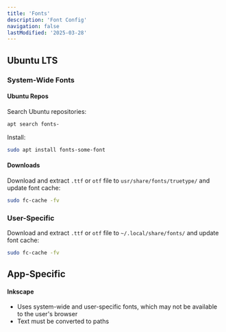 ```yaml
---
title: 'Fonts'
description: 'Font Config'
navigation: false
lastModified: '2025-03-28'
---
```


## Ubuntu LTS

### System-Wide Fonts

#### Ubuntu Repos

Search Ubuntu repositories:

```bash
apt search fonts-
```

Install:

```bash
sudo apt install fonts-some-font
```

#### Downloads

Download and extract `.ttf` or `otf` file to `usr/share/fonts/truetype/`
and update font cache:

```bash
sudo fc-cache -fv
```

### User-Specific

Download and extract `.ttf` or `otf` file to `~/.local/share/fonts/` and update font cache:

```bash
sudo fc-cache -fv
```

## App-Specific

#### Inkscape

- Uses system-wide and user-specific fonts, which may not be available to the user's browser
- Text must be converted to paths

